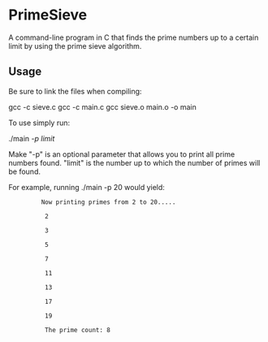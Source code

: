 # PrimeSieve
A command-line program in C that finds the prime numbers up to a certain limit by using the prime sieve algorithm.

## Usage

Be sure to link the files when compiling:

gcc -c sieve.c
gcc -c main.c
gcc sieve.o main.o -o main

To use simply run:

./main *-p limit*

  Make "-p" is an optional parameter that allows you to print all prime numbers found. "limit" is the number up to which the number of primes will be found.
  
  
  For example, running ./main -p 20 would yield:
  
             Now printing primes from 2 to 20.....
             
              2
              
              3
              
              5
              
              7
              
              11
              
              13
              
              17
              
              19
              
              The prime count: 8

